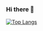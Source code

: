 ### Hi there 👋
[![Top Langs](https://github-readme-stats.vercel.app/api/top-langs/?username=Ulset)](https://github.com/anuraghazra/github-readme-stats)


<!--
**Ulset/Ulset** is a ✨ _special_ ✨ repository because its `README.md` (this file) appears on your GitHub profile.

Here are some ideas to get you started:

- 🔭 I’m currently working on ...
- 🌱 I’m currently learning ...
- 👯 I’m looking to collaborate on ...
- 🤔 I’m looking for help with ...
- 💬 Ask me about ...
- 📫 How to reach me: ...
- 😄 Pronouns: ...
- ⚡ Fun fact: ...
-->
